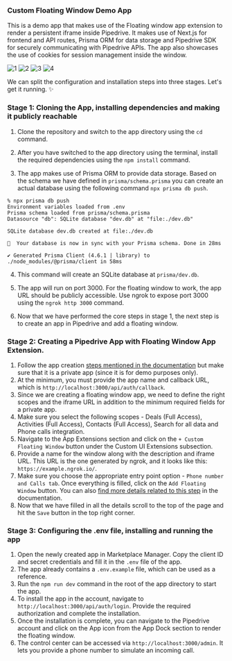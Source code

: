 ### Custom Floating Window Demo App

This is a demo app that makes use of the Floating window app extension to render a persistent iframe inside Pipedrive. It makes use of Next.js for frontend and API routes, Prisma ORM for data storage and Pipedrive SDK for securely communicating with Pipedrive APIs. The app also showcases the use of cookies for session management inside the window.

![1](https://user-images.githubusercontent.com/19341550/207391309-050c49fd-ff35-422b-b479-1837b11cb744.gif)
![2](https://user-images.githubusercontent.com/19341550/207391322-a672c1a7-7f38-4ceb-b54c-a300f6e15b6c.gif)
![3](https://user-images.githubusercontent.com/19341550/207391335-bb6b5c90-158d-493e-9189-09bff0a642bf.gif)
![4](https://user-images.githubusercontent.com/19341550/207391343-dbd28993-64e7-4a5d-8613-5ef15d8980df.gif)

We can split the configuration and installation steps into three stages. Let's get it running. ✨

### Stage 1: Cloning the App, installing dependencies and making it publicly reachable

1. Clone the repository and switch to the app directory using the `cd` command.

2. After you have switched to the app directory using the terminal, install the required dependencies using the `npm install` command.

3. The app makes use of Prisma ORM to provide data storage. Based on the schema we have defined in `prisma/schema.prisma` you can create an actual database using the following command `npx prisma db push`.

```
% npx prisma db push
Environment variables loaded from .env
Prisma schema loaded from prisma/schema.prisma
Datasource "db": SQLite database "dev.db" at "file:./dev.db"

SQLite database dev.db created at file:./dev.db

🚀  Your database is now in sync with your Prisma schema. Done in 28ms

✔ Generated Prisma Client (4.6.1 | library) to ./node_modules/@prisma/client in 58ms
```

4. This command will create an SQLite database at `prisma/dev.db`.

5. The app will run on port 3000. For the floating window to work, the app URL should be publicly accessible. Use ngrok to expose port 3000 using the `ngrok http 3000` command.

6. Now that we have performed the core steps in stage 1, the next step is to create an app in Pipedrive and add a floating window.

### Stage 2: Creating a Pipedrive App with Floating Window App Extension.

1. Follow the app creation [steps mentioned in the documentation](https://pipedrive.readme.io/docs/marketplace-creating-a-proper-app#create-an-app-in-5-simple-steps) but make sure that it is a private app (since it is for demo purposes only).
2. At the minimum, you must provide the app name and callback URL, which is `http://localhost:3000/api/auth/callback`.
3. Since we are creating a floating window app, we need to define the right scopes and the iframe URL in addition to the minimum required fields for a private app.
4. Make sure you select the following scopes - Deals (Full Access), Activities (Full Access), Contacts (Full Access), Search for all data and Phone calls integration.
5. Navigate to the App Extensions section and click on the `+ Custom Floating Window` button under the Custom UI Extensions subsection.
6. Provide a name for the window along with the description and iframe URL. This URL is the one generated by ngrok, and it looks like this: `https://example.ngrok.io/`.
7. Make sure you choose the appropriate entry point option - `Phone number and Calls tab`. Once everything is filled, click on the `Add Floating Window` button. You can also [find more details related to this step](https://pipedrive.readme.io/docs/custom-ui-extensions-floating-window#how-can-i-add-a-custom-floating-window-in-marketplace-manager) in the documentation.
8. Now that we have filled in all the details scroll to the top of the page and hit the `Save` button in the top right corner.

### Stage 3: Configuring the .env file, installing and running the app

1. Open the newly created app in Marketplace Manager. Copy the client ID and secret credentials and fill it in the `.env` file of the app.
2. The app already contains a `.env.example` file, which can be used as a reference.
3. Run the `npm run dev` command in the root of the app directory to start the app.
4. To install the app in the account, navigate to `http://localhost:3000/api/auth/login`. Provide the required authorization and complete the installation.
5. Once the installation is complete, you can navigate to the Pipedrive account and click on the App icon from the App Dock section to render the floating window.
6. The control center can be accessed via `http://localhost:3000/admin`. It lets you provide a phone number to simulate an incoming call.
